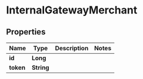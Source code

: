 
# InternalGatewayMerchant

## Properties
Name | Type | Description | Notes
------------ | ------------- | ------------- | -------------
**id** | **Long** |  | 
**token** | **String** |  | 



